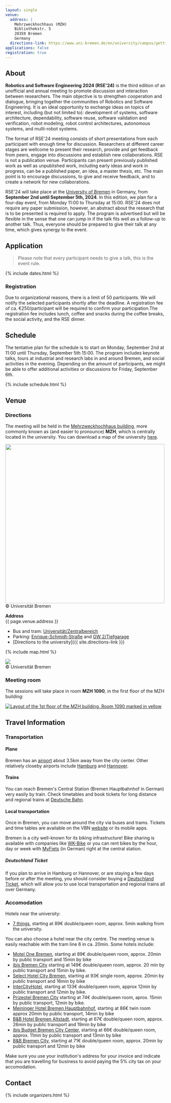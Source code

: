 ```yaml
---
layout: single
venue:
  address: |
    Mehrzweckhochhaus (MZH)  
    Bibliothekstr. 5   
    28359 Bremen  
    Germany  
  directions-link: https://www.uni-bremen.de/en/university/campus/getting-here
applications: false
registration: true
---
```


## About

**Robotics and Software Engineering 2024 (RSE'24)** is the third edition of an unofficial and annual meeting to promote discussion and interaction between researchers. The main objective is to strengthen cooperation and dialogue, bringing together the communities of Robotics and Software Engineering. It is an ideal opportunity to exchange ideas on topics of interest, including (but not limited to): development of systems, software architecture, dependability, software reuse, software validation and verification, robot modeling, robot control architectures, autonomous systems, and multi-robot systems.

The format of RSE'24 meeting consists of short presentations from each participant with enough time for discussion. Researchers at different career stages are wellcome to present their research, provide and get feedback from peers, engage into discussions and establish new collaborations. RSE is not a publication venue. Participants can present previously published work as well as unpublished work, including early ideas and work in progress, can be a published paper, an idea, a master thesis, etc. The main point is to encourage discussions, to give and receive feedback, and to create a network for new collaborations.

RSE'24 will take place at the [University of Bremen](https://www.uni-bremen.de/en/) in Germany, from **September 2nd until September 5th, 2024**.
In this edition, we plan for a four-day event, from Monday 11:00 to Thursday at 15:00. 
RSE'24 does not require any paper submission, however, an abstract about the research that is to be presented is required to apply. 
The program is advertised but will be flexible in the sense that one can jump in if the talk fits well as a follow-up to another talk. Thus, everyone should be prepared to give their talk at any time, which gives synergy to the event. 

## Application

> Please note that every participant needs to give a talk, this is the event rule.  

{% include dates.html %}

### Registration

Due to organizational reasons,  there is a limit of 50 participants.  We will notify the selected participants shortly after the deadline. A registration fee of ca. €250/participant will be required to confirm your participation.The registration fee includes lunch, coffee and snacks during the coffee breaks, the social activity, and the RSE dinner.


<div class="divider"></div>

##  Schedule

The tentative plan for the schedule is to start on Monday, September 2nd at 11:00 until Thursday, September 5th 15:00. The program includes keynote talks, tours at industrial and research labs in and around Bremen, and social activities in the evening.
Depending on the amount of participants, we might be able to offer additional activities or discussions for Friday, September 6th.
 
{% include schedule.html %}

<div class="divider"></div>

## Venue

### Directions

The meeting will be held in the [Mehrzweckhochhaus building](https://www.uni-bremen.de/en/university/campus/campus-map/buildings/building/116), more commonly known as (and easier to pronounce) **MZH**, which is centrally located in the university. 
You can download a map of the university [here](https://www.uni-bremen.de/en/university/campus/campus-map#c71945).

<img width="500" src="https://www.uni-bremen.de/fileadmin/user_upload/global/fotos/universitaet/gebaeude/foto_2020/MZH_DH_968-7278.jpg">
<figcaption class="left-align">© Universität Bremen</figcaption>

**Address**  
{{ page.venue.address }}

- Bus and tram: [Universität/Zentralbereich](http://www.uni-bremen.de/index.php?id=4779)
- Parking: [Enrique-Schmidt-Straße](http://uni-bremen.de/index.php?id=5458) and [GW 2/Tiefgarage](http://www.uni-bremen.de/index.php?id=5342)
- [Directions to the university]({{ site.directions-link }})

{% include map.html %}


<img src="http://www.uni-bremen.de/fileadmin/user_upload/global/fotos/universitaet/gebaeude/schema/700/116.gif">
<figcaption class="left-align">© Universität Bremen</figcaption>

### Meeting room

The sessions will take place in room **MZH 1090**, in the first floor of the MZH building:

<a href="https://oracle-web.zfn.uni-bremen.de/web/lageplan?haus=MZH&raum=1090&pi_anz=0"><img class="responsive-img" src="{{'/assets/MZH1090.png' | prepend: site.baseurl }}" alt="Layout of the 1st floor of the MZH building. Room 1090 marked in yellow"></a>

<div class="divider"></div>

## Travel Information

### Transportation

#### Plane

Bremen has an [airport](https://www.bremen-airport.com/en/) about 3.5km away from the city center.
Other relatively closeby airports include [Hamburg](https://www.hamburg-airport.de/en) and [Hannover](https://www.hannover-airport.de/informationen-fuer-fluggaeste-und-besucher).

#### Trains

You can reach Bremen's Central Station (Bremen Hauptbahnhof in German) very easily by train. Check timetables and book tickets for long distance and regional trains at [Deutsche Bahn](https://int.bahn.de/en).

#### Local transportation

Once in Bremen, you can move around the city via buses and trams.
Tickets and time tables are available on the VBN [website](https://www.vbn.de/en/) or its mobile apps. 

Bremen is a city well-known for its biking infrastructure! Bike sharing is available with companies like [WK-Bike](https://www.wk-bike.de/en/bremen/) or you can rent bikes by the hour, day or week with [MyFiets](https://myfiets.de/search-a-bike/) (in German) right at the central station.

##### Deutschland Ticket

If you plan to arrive in Hamburg or Hannover, or are staying a few days before or after the meeting, you should consider buying a [Deutschland Ticket](https://www.vbn.de/en/tickets/ticket-offer/deutschland-ticket), which will allow you to use local transportation and regional trains all over Germany.

### Accomodation

Hotels near the university:
- [7 things](https://www.7things.de/hotel-bremen/), starting at 89€ double/queen room, approx. 5min walking from the university.

You can also choose a hotel near the city centre. The meeting venue is easily reachable with the tram line 6 in ca. 20min.
Some hotels include:

- [Motel One Bremen](https://www.motel-one.com/de/hotels/bremen/hotel-bremen/), starting at 89€ double/queen room, approx. 20min by public transport and 15min by bike
- [ibis Bremen City](https://all.accor.com/ssr/app/ibis/rates/0738/index.de.shtml) starting at 149€ double/queen room, approx. 20 min by public transport and 15min by bike.
- [Select Hotel City Bremen](https://www.select-hotels.com/select-hotel-city-bremen), starting at 93€ single room, approx. 20min by public transport and 16min by bike
- [InterCityHotel](https://hrewards.com/de/intercityhotel-bremen), starting at 133€ double/queen room, approx 12min by public transport and 12min by bike.
- [Prizeotel Bremen City](https://www.prizeotel.com/de/hotel-bremen/) starting at 74€ double/queen room, aprox. 15min by public transport, 12min by bike.
- [Meininger Hotel Bremen Hauptbahnhof](https://www.meininger-hotels.com/de/hotels/bremen/hotel-bremen-hauptbahnhof/), starting at 86€ twin room approx 20min by public transport, 14min by bike
- [B&B Hotel Bremen Altstadt](https://www.hotel-bb.com/de/hotel/bremen-altstadt), starting at 67€ double/queen room, approx. 26min by public transport and 19min by bike
- [ibis Budget Bremen City Center](https://all.accor.com/ssr/app/ibis/rates/A052/index.de.shtml), starting at 66€ double/queen room, approx. 11min by public transport and 13min by bike
- [B&B Bremen City](https://www.hotel-bb.com/de/hotel/bremen-city), starting at 71€ double/queen room, approx. 20min by public transport and 12min by bike

Make sure you use your institution's address for your invoice and indicate that you are travelling for business to avoid paying the 5% city tax on your accomodation.


## Contact 
  
{% include organizers.html %}
